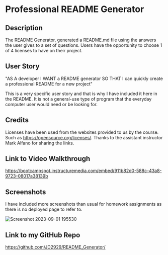 # Professional README Generator

## Description

The README Generator, generated a README.md file using the answers the user gives to a set of questions. Users have the opportunity to choose 1 of 4 licenses to have on their project.

## User Story

"AS A developer
I WANT a README generator
SO THAT I can quickly create a professional README for a new project" 

This is a very specific user story and that is why I have included it here in the README. It is not a general-use type of program that the everyday computer user would need or be looking for. 

## Credits

Licenses have been used from the websites provided to us by the course. Such as https://opensource.org/licenses/. Thanks to the assistant instructor Mark Alfano for sharing the links. 

## Link to Video Walkthrough

https://bootcampspot.instructuremedia.com/embed/911b82d0-588c-43a8-9723-08017a38139b

## Screenshots

I have included more screenshots than usual for homework assignments as there is no deployed page to refer to. 

![Screenshot 2023-09-01 195530](https://github.com/JD2929/README_Generator/assets/139637504/e8877a47-5641-4aa2-8b88-436e45ee1a75)

## Link to my GitHub Repo 

https://github.com/JD2929/README_Generator/
